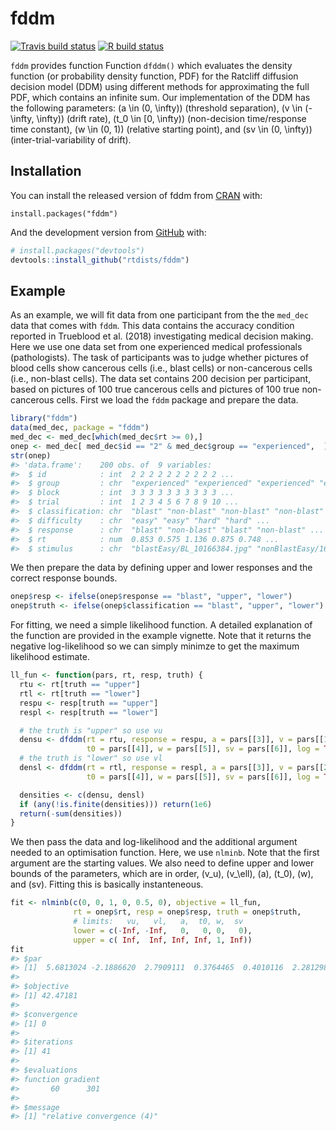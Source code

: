 
<!-- README.md is generated from README.Rmd. Please edit that file -->

# fddm

<!-- badges: start -->

[![Travis build
status](https://travis-ci.org/rtdists/fddm.svg?branch=master)](https://travis-ci.org/rtdists/fddm)
[![R build
status](https://github.com/rtdists/fddm/workflows/R-CMD-check/badge.svg)](https://github.com/rtdists/fddm/actions)
<!-- badges: end -->

`fddm` provides function Function `dfddm()` which evaluates the density
function (or probability density function, PDF) for the Ratcliff
diffusion decision model (DDM) using different methods for approximating
the full PDF, which contains an infinite sum. Our implementation of the
DDM has the following parameters: \(a \in (0, \infty)\) (threshold
separation), \(v \in (-\infty, \infty)\) (drift rate),
\(t_0 \in [0, \infty)\) (non-decision time/response time constant),
\(w \in (0, 1)\) (relative starting point), and \(sv \in (0, \infty)\)
(inter-trial-variability of drift).

## Installation

You can install the released version of fddm from
[CRAN](https://CRAN.R-project.org) with:

    install.packages("fddm")

And the development version from [GitHub](https://github.com/) with:

``` r
# install.packages("devtools")
devtools::install_github("rtdists/fddm")
```

## Example

As an example, we will fit data from one participant from the the
`med_dec` data that comes with `fddm`. This data contains the accuracy
condition reported in Trueblood et al. (2018) investigating medical
decision making. Here we use one data set from one experienced medical
professionals (pathologists). The task of participants was to judge
whether pictures of blood cells show cancerous cells (i.e., blast cells)
or non-cancerous cells (i.e., non-blast cells). The data set contains
200 decision per participant, based on pictures of 100 true cancerous
cells and pictures of 100 true non-cancerous cells. First we load the
`fddm` package and prepare the data.

``` r
library("fddm")
data(med_dec, package = "fddm")
med_dec <- med_dec[which(med_dec$rt >= 0),]
onep <- med_dec[ med_dec$id == "2" & med_dec$group == "experienced",  ]
str(onep)
#> 'data.frame':    200 obs. of  9 variables:
#>  $ id            : int  2 2 2 2 2 2 2 2 2 2 ...
#>  $ group         : chr  "experienced" "experienced" "experienced" "experienced" ...
#>  $ block         : int  3 3 3 3 3 3 3 3 3 3 ...
#>  $ trial         : int  1 2 3 4 5 6 7 8 9 10 ...
#>  $ classification: chr  "blast" "non-blast" "non-blast" "non-blast" ...
#>  $ difficulty    : chr  "easy" "easy" "hard" "hard" ...
#>  $ response      : chr  "blast" "non-blast" "blast" "non-blast" ...
#>  $ rt            : num  0.853 0.575 1.136 0.875 0.748 ...
#>  $ stimulus      : chr  "blastEasy/BL_10166384.jpg" "nonBlastEasy/16258001115A_069.jpg" "nonBlastHard/BL_11504083.jpg" "nonBlastHard/MY_9455143.jpg" ...
```

We then prepare the data by defining upper and lower responses and the
correct response bounds.

``` r
onep$resp <- ifelse(onep$response == "blast", "upper", "lower")
onep$truth <- ifelse(onep$classification == "blast", "upper", "lower")
```

For fitting, we need a simple likelihood function. A detailed
explanation of the function are provided in the example vignette. Note
that it returns the negative log-likelihood so we can simply minimze to
get the maximum likelihood estimate.

``` r
ll_fun <- function(pars, rt, resp, truth) {
  rtu <- rt[truth == "upper"]
  rtl <- rt[truth == "lower"]
  respu <- resp[truth == "upper"]
  respl <- resp[truth == "lower"]

  # the truth is "upper" so use vu
  densu <- dfddm(rt = rtu, response = respu, a = pars[[3]], v = pars[[1]],
                 t0 = pars[[4]], w = pars[[5]], sv = pars[[6]], log = TRUE)
  # the truth is "lower" so use vl
  densl <- dfddm(rt = rtl, response = respl, a = pars[[3]], v = pars[[2]],
                 t0 = pars[[4]], w = pars[[5]], sv = pars[[6]], log = TRUE)

  densities <- c(densu, densl)
  if (any(!is.finite(densities))) return(1e6)
  return(-sum(densities))
}
```

We then pass the data and log-likelihood and the additional argument
needed to an optimisation function. Here, we use `nlminb`. Note that the
first argument are the starting values. We also need to define upper and
lower bounds of the parameters, which are in order, \(v_u\), \(v_\ell\),
\(a\), \(t_0\), \(w\), and \(sv\). Fitting this is basically
instanteneous.

``` r
fit <- nlminb(c(0, 0, 1, 0, 0.5, 0), objective = ll_fun, 
              rt = onep$rt, resp = onep$resp, truth = onep$truth, 
              # limits:   vu,   vl,   a,  t0, w,  sv
              lower = c(-Inf, -Inf,   0,   0, 0,   0),
              upper = c( Inf,  Inf, Inf, Inf, 1, Inf))
fit
#> $par
#> [1]  5.6813024 -2.1886620  2.7909111  0.3764465  0.4010116  2.2812989
#> 
#> $objective
#> [1] 42.47181
#> 
#> $convergence
#> [1] 0
#> 
#> $iterations
#> [1] 41
#> 
#> $evaluations
#> function gradient 
#>       60      301 
#> 
#> $message
#> [1] "relative convergence (4)"
```
